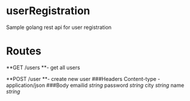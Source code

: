 # userRegistration
Sample golang rest api for user registration

Routes 
=======

**GET /users **- get all users


**POST /user **- create new user
###Headers
	Content-type - application/json
###Body 
	emailid *string*
	password *string*
	city *string*
	name *string*

